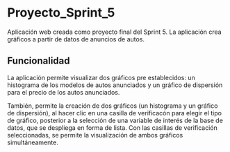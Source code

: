 # Proyecto_Sprint_5
Aplicación web creada como proyecto final del Sprint 5. La aplicación crea gráficos a partir de datos de anuncios de autos.

## Funcionalidad
La aplicación permite visualizar dos gráficos pre establecidos: un histograma de los modelos de autos anunciados y un gráfico de dispersión para el precio de los autos anunciados.

También, permite la creación de dos gráficos (un histograma y un gráfico de dispersión), al hacer clic en una casilla de verificacón para elegir el tipo de gráfico, posterior a la selección de una variable de interés de la base de datos, que se despliega en forma de lista. 
Con las casillas de verificación seleccionadas, se permite la visualización de ambos gráficos simultáneamente. 